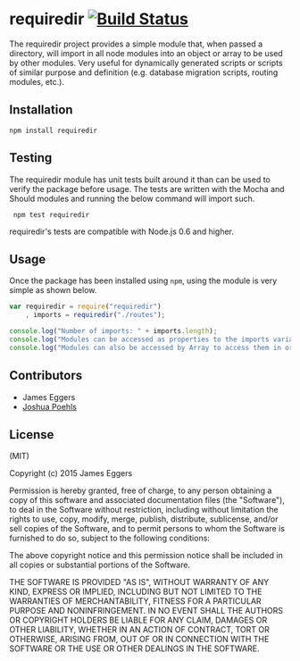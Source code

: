 requiredir [![Build Status](https://secure.travis-ci.org/JamesEggers1/node-requiredir.png)](http://travis-ci.org/JamesEggers1/node-requiredir)
============

The requiredir project provides a simple module that, when passed a directory, will import in all node modules into an object or array to be used by other modules.  Very useful for dynamically generated scripts or scripts of similar purpose and definition (e.g. database migration scripts, routing modules, etc.).

## Installation ##

    npm install requiredir

## Testing ##

The requiredir module has unit tests built around it than can be used to verify the package before usage.  The tests are written with the Mocha and Should modules and running the below command will import such.  

     npm test requiredir

requiredir's tests are compatible with Node.js 0.6 and higher. 

## Usage ##

Once the package has been installed using `npm`, using the module is very simple as shown below.

```javascript
var requiredir = require("requiredir")
    , imports = requiredir("./routes");

console.log("Number of imports: " + imports.length);
console.log("Modules can be accessed as properties to the imports variable: " + imports.myRoutes.name);
console.log("Modules can also be accessed by Array to access them in order of importing: " + imports.toArray().length);
```

## Contributors ##
* James Eggers
* [Joshua Poehls](https://github.com/jpoehls)


## License ##

(MIT) 

Copyright (c) 2015 James Eggers

Permission is hereby granted, free of charge, to any person obtaining a copy of this software and associated documentation files (the "Software"), to deal in the Software without restriction, including without limitation the rights to use, copy, modify, merge, publish, distribute, sublicense, and/or sell copies of the Software, and to permit persons to whom the Software is furnished to do so, subject to the following conditions:

The above copyright notice and this permission notice shall be included in all copies or substantial portions of the Software.

THE SOFTWARE IS PROVIDED "AS IS", WITHOUT WARRANTY OF ANY KIND, EXPRESS OR IMPLIED, INCLUDING BUT NOT LIMITED TO THE WARRANTIES OF MERCHANTABILITY, FITNESS FOR A PARTICULAR PURPOSE AND NONINFRINGEMENT. IN NO EVENT SHALL THE AUTHORS OR COPYRIGHT HOLDERS BE LIABLE FOR ANY CLAIM, DAMAGES OR OTHER LIABILITY, WHETHER IN AN ACTION OF CONTRACT, TORT OR OTHERWISE, ARISING FROM, OUT OF OR IN CONNECTION WITH THE SOFTWARE OR THE USE OR OTHER DEALINGS IN THE SOFTWARE.
